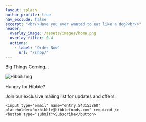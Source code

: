 ```yaml
---
layout: splash
author_profile: true
nav_exclude: false
excerpt: "<br/>Have you ever wanted to eat like a dog?<br/>"
header:
  overlay_image: /assets/images/home.png
  overlay_filter: 0.4
  actions:
    - label: "Order Now"
      url: "/shop/"
---
```


<span class="big-title">Big Things Coming...</span>

<div class="centered-gif">
  <img src="https://media2.giphy.com/media/v1.Y2lkPTc5MGI3NjExMHZnbG9qcG5xbHF0NXdpOXloaTNpNnV4MWVlNWdmMXUyd2g1dmlzbyZlcD12MV9pbnRlcm5hbF9naWZfYnlfaWQmY3Q9Zw/jRmcKkyhOY43Uy8PDc/giphy.gif" alt="Hibbilizing">
</div>

<iframe name="hidden_iframe" style="display:none;"></iframe>


<div class="email-box">
<p class="label-text">Hungry for Hibble?</p> 
    <p class="label-text">Join our exclusive mailing list for updates and offers.</p>
  <form class="email-form"
        id="subscribe-form"
        action="https://docs.google.com/forms/u/3/d/e/1FAIpQLSd0I4tlBMiEkcDwHCoPOX6OvEC7kxALJMJ9KhPqvfNJb0tHzA/formResponse"
        method="POST"
        target="hidden_iframe"
        onsubmit="setTimeout(function() {
        document.getElementById('thank-you').style.display = 'block';
        document.getElementById('subscribe-form').reset();
      }, 100);">
    
    <input type="email" name="entry.543153860" placeholder="mrhibble@hibblefoods.com" required />
    <button type="submit">Subscribe</button>
  </form>

  <p id="thank-you" class="label-text" style="display:none; color: green;">
    Thanks for subscribing!
  </p>
</div>
